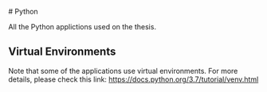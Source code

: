 # Python

All the Python applictions used on the thesis.

## Virtual Environments

Note that some of the applications use virtual environments.
For more details, please check this link: https://docs.python.org/3.7/tutorial/venv.html